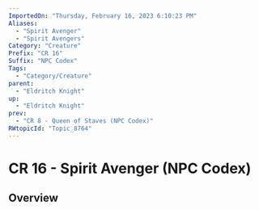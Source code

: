 ```yaml
---
ImportedOn: "Thursday, February 16, 2023 6:10:23 PM"
Aliases:
  - "Spirit Avenger"
  - "Spirit Avengers"
Category: "Creature"
Prefix: "CR 16"
Suffix: "NPC Codex"
Tags:
  - "Category/Creature"
parent:
  - "Eldritch Knight"
up:
  - "Eldritch Knight"
prev:
  - "CR 8 - Queen of Staves (NPC Codex)"
RWtopicId: "Topic_8764"
---
```

# CR 16 - Spirit Avenger (NPC Codex)
## Overview
